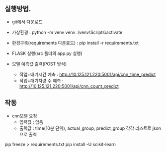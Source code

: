 ## 실행방법.
- git에서 다운로드
- 가상환경 : python -m venv venv
            .\venv\Scripts\activate
- 환경구축(requirements 다운로드) : pip install -r requirements.txt
    <!-- - pip install -U scikit-learn 추가 설치     (requirements로 다운이 안됨)
    - pip install flask 추가 설치 -->

- FLASK 실행(src 폴더의 app.py 실행) 
- 모델 예측값 출력(POST 방식)
    - 작업+대기시간 예측 : http://10.125.121.220:5001/api/cnn_time_predict
    - 작업+대기차량 수 예측 : http://10.125.121.220:5001/api/cnn_count_predict

<!-- - lstm모델 : http://10.125.121.220:5001/api/lstm_predict
- randomforest 모델 : http://10.125.121.220:5001/api/r_predict -->

## 작동
- cnn모델 요청
    - 입력값 : 없음
    - 출력값 : time(10분 단위), actual_group, predict_group 각각 리스트로 json으로 출력


pip freeze > requirements.txt
pip install -U scikit-learn

